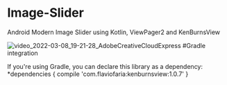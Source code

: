 # Image-Slider

Android Modern Image Slider using Kotlin, ViewPager2 and KenBurnsView

![video_2022-03-08_19-21-28_AdobeCreativeCloudExpress](https://user-images.githubusercontent.com/72391361/157256837-cd32c12c-1c0f-46e9-b412-c5471e3990c9.gif)
#Gradle integration

If you're using Gradle, you can declare this library as a dependency:
*dependencies {
    compile 'com.flaviofaria:kenburnsview:1.0.7'
}
